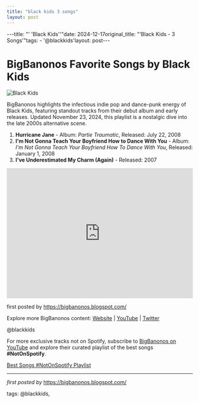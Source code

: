 ```yaml
---
title: "black kids 3 songs"
layout: post
---
```

---title: "' 'Black Kids''"date: 2024-12-17original_title: "'Black Kids - 3 Songs'"tags:  - '@blackkids'layout: post---<h1>BigBanonos Favorite Songs by Black Kids</h1><img src="https://i.scdn.co/image/ab6761610000e5eb93e91fa89267c69f23ccf001" alt="Black Kids"> <p>BigBanonos highlights the infectious indie pop and dance-punk energy of Black Kids, featuring standout tracks from their debut album and early releases. Updated November 23, 2024, this playlist is a nostalgic dive into the late 2000s alternative scene.</p> <ol> <li><strong>Hurricane Jane</strong> - Album: <i>Partie Traumatic</i>, Released: July 22, 2008</li> <li><strong>I'm Not Gonna Teach Your Boyfriend How to Dance With You</strong> - Album: <i>I'm Not Gonna Teach Your Boyfriend How To Dance With You</i>, Released: January 1, 2008</li> <li><strong>I've Underestimated My Charm (Again)</strong> - Released: 2007</li></ol> <div> <iframe src="https://open.spotify.com/embed/playlist/2oGH5HdzqwUqcyBE1gMt7U?utm_source=generator" width="100%" height="352" frameborder="0" allowfullscreen="" allow="autoplay; clipboard-write; encrypted-media; fullscreen; picture-in-picture" loading="lazy"></iframe></div> <p>first posted by <a href="https://bigbanonos.blogspot.com/" rel="noopener" target="_blank">https://bigbanonos.blogspot.com/</a></p> <div> <p>Explore more BigBanonos content: <a href="https://bigbanonos.blogspot.com/">Website</a> | <a href="https://www.youtube.com/@BigBanonos">YouTube</a> | <a href="https://x.com/bigbanonos">Twitter</a></p></div> <!-- Tags --><p>@blackkids</p><!--Subscribe and Playlist Links--><div>    <p>For more exclusive tracks not on Spotify, subscribe to <a href="https://www.youtube.com/@BigBanonos" target="_blank">BigBanonos on YouTube</a> and explore their curated playlist of the best songs <strong>#NotOnSpotify</strong>.</p>    <p><a href="https://www.youtube.com/playlist?list=PLtuNtuTatqI0kFahUCbtbfenC_ET5O_tr" target="_blank">Best Songs #NotOnSpotify Playlist<br /></a></p></div><hr /><p><em>first posted by</em> <a href="https://bigbanonos.blogspot.com/" rel="noopener" target="_new">https://bigbanonos.blogspot.com/</a></p><p>tags: @blackkids,</p>